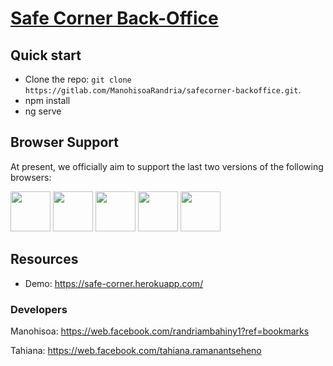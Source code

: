 # [Safe Corner Back-Office](https://safe-corner.herokuapp.com/)

## Quick start
- Clone the repo: `git clone https://gitlab.com/ManohisoaRandria/safecorner-backoffice.git`.
- npm install
- ng serve

## Browser Support

At present, we officially aim to support the last two versions of the following browsers:

<img src="https://github.com/creativetimofficial/public-assets/blob/master/logos/chrome-logo.png?raw=true" width="64" height="64"> <img src="https://raw.githubusercontent.com/creativetimofficial/public-assets/master/logos/firefox-logo.png" width="64" height="64"> <img src="https://raw.githubusercontent.com/creativetimofficial/public-assets/master/logos/edge-logo.png" width="64" height="64"> <img src="https://raw.githubusercontent.com/creativetimofficial/public-assets/master/logos/safari-logo.png" width="64" height="64"> <img src="https://raw.githubusercontent.com/creativetimofficial/public-assets/master/logos/opera-logo.png" width="64" height="64">

## Resources
- Demo: <https://safe-corner.herokuapp.com/>

### Developers

Manohisoa: <https://web.facebook.com/randriambahiny1?ref=bookmarks>

Tahiana: <https://web.facebook.com/tahiana.ramanantseheno>

